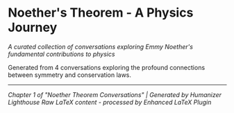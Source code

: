 # Noether's Theorem - A Physics Journey


*A curated collection of conversations exploring Emmy Noether's fundamental contributions to physics*

Generated from 4 conversations exploring the profound connections between symmetry and conservation laws.


---
*Chapter 1 of "Noether Theorem Conversations" | Generated by Humanizer Lighthouse*
*Raw LaTeX content - processed by Enhanced LaTeX Plugin*

